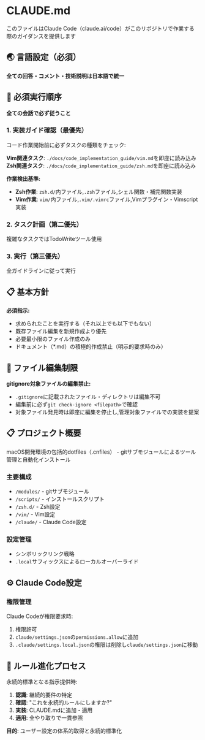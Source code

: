 # CLAUDE.md  

このファイルはClaude Code（claude.ai/code）がこのリポジトリで作業する際のガイダンスを提供します  

## 🌏 言語設定（必須）  

**全ての回答・コメント・技術説明は日本語で統一**  

## 🚨 必須実行順序  

**全ての会話で必ず従うこと**  

### 1. 実装ガイド確認（最優先）  
コード作業開始前に必ずタスクの種類をチェック:  

**Vim関連タスク**: `./docs/code_implementation_guide/vim.md`を即座に読み込み  
**Zsh関連タスク**: `./docs/code_implementation_guide/zsh.md`を即座に読み込み  

**作業検出基準:**  
- **Zsh作業**: `zsh.d/`内ファイル,`.zsh`ファイル,シェル関数・補完関数実装  
- **Vim作業**: `vim/`内ファイル,`.vim/.vimrc`ファイル,Vimプラグイン・Vimscript実装  

### 2. タスク計画（第二優先）  
複雑なタスクではTodoWriteツール使用  

### 3. 実行（第三優先）  
全ガイドラインに従って実行  

## 📋 基本方針  

**必須指示:**  
- 求められたことを実行する（それ以上でも以下でもない）  
- 既存ファイル編集を新規作成より優先  
- 必要最小限のファイル作成のみ  
- ドキュメント（*.md）の積極的作成禁止（明示的要求時のみ）  

## 🚨 ファイル編集制限  

**gitignore対象ファイルの編集禁止:**  
- `.gitignore`に記載されたファイル・ディレクトリは編集不可  
- 編集前に必ず`git check-ignore <filepath>`で確認  
- 対象ファイル発見時は即座に編集を停止し,管理対象ファイルでの実装を提案  

## 📋 プロジェクト概要  

macOS開発環境の包括的dotfiles（.cnfiles） - gitサブモジュールによるツール管理と自動化インストール  

### 主要構成  
- `/modules/` - gitサブモジュール  
- `/scripts/` - インストールスクリプト  
- `/zsh.d/` - Zsh設定  
- `/vim/` - Vim設定  
- `/claude/` - Claude Code設定  

### 設定管理  
- シンボリックリンク戦略  
- `.local`サフィックスによるローカルオーバーライド  

## ⚙️ Claude Code設定  

### 権限管理  

Claude Codeが権限要求時:  
1. 権限許可  
2. `claude/settings.json`の`permissions.allow`に追加  
3. `.claude/settings.local.json`の権限は削除し`claude/settings.json`に移動  

## 🔄 ルール進化プロセス  

永続的標準となる指示提供時:  
1. **認識**: 継続的要件の特定  
2. **確認**: "これを永続的ルールにしますか?"  
3. **実装**: CLAUDE.mdに追加・適用  
4. **適用**: 全やり取りで一貫参照  

**目的**: ユーザー設定の体系的取得と永続的標準化  
